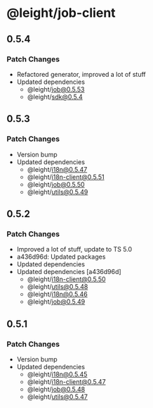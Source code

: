 # @leight/job-client

## 0.5.4

### Patch Changes

- Refactored generator, improved a lot of stuff
- Updated dependencies
    - @leight/job@0.5.53
    - @leight/sdk@0.5.4

## 0.5.3

### Patch Changes

- Version bump
- Updated dependencies
    - @leight/i18n@0.5.47
    - @leight/i18n-client@0.5.51
    - @leight/job@0.5.50
    - @leight/utils@0.5.49

## 0.5.2

### Patch Changes

- Improved a lot of stuff, update to TS 5.0
- a436d96d: Updated packages
- Updated dependencies
- Updated dependencies [a436d96d]
    - @leight/i18n-client@0.5.50
    - @leight/utils@0.5.48
    - @leight/i18n@0.5.46
    - @leight/job@0.5.49

## 0.5.1

### Patch Changes

- Version bump
- Updated dependencies
    - @leight/i18n@0.5.45
    - @leight/i18n-client@0.5.47
    - @leight/job@0.5.48
    - @leight/utils@0.5.47
